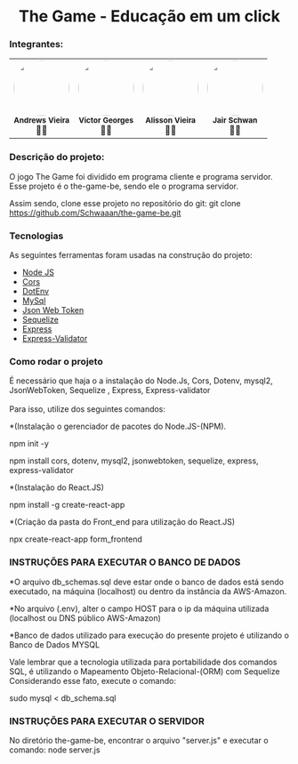 <h1 align="center">The Game - Educação em um click</h1>

<h3>Integrantes: </h3>
<table>
  <tr>
    <td align="center"><a href="https://github.com/AndrewsVieira"><img style="border-radius: 50%;" src="https://avatars.githubusercontent.com/u/64992771?v=4" width="100px;" alt=""/></a><br /><sub><b>Andrews Vieira</b></sub><br />👨‍🚀</td>
     <td align="center"><a href="https://github.com/victorgeorges"><img style="border-radius: 50%;" src="https://avatars.githubusercontent.com/u/1271902?v=4" width="100px;" alt=""/></a><br /><sub><b>Victor Georges</b></sub><br />👨‍🚀</td>
     <td align="center"><a href="https://github.com/alissonfv"><img style="border-radius: 50%;" src="https://avatars.githubusercontent.com/u/61033933?v=4" width="100px;" alt=""/> </a><br /><sub><b>Alisson Vieira</b></sub><br />👨‍🚀</td>
     <td align="center"><a href="https://github.com/Schwaaan"><img style="border-radius: 50%;" src="https://avatars.githubusercontent.com/u/49553583?v=4" width="100px;" alt=""/></a><br /><sub><b>Jair Schwan</b></sub><br />👨‍🚀</td>
 </tr>
</table>

<h3>Descrição do projeto: </h3>
<p>O jogo The Game foi dividido em programa cliente e programa servidor.
Esse projeto é o the-game-be, sendo ele o programa servidor.

Assim sendo, clone esse projeto no repositório do git: git clone https://github.com/Schwaaan/the-game-be.git </p>
 <h3>Tecnologias </h3>
<p>As seguintes ferramentas foram usadas na construção do projeto:</p>

- [Node JS]()
- [Cors]()
- [DotEnv]()
- [MySql]()
- [Json Web Token]()
- [Sequelize]()
- [Express]()
- [Express-Validator]()

<h3> Como rodar o projeto </h3>

<p>É necessário que haja o a instalação do Node.Js, Cors, Dotenv, mysql2, JsonWebToken, Sequelize , Express,  Express-validator<br></br>
        Para isso, utilize dos seguintes comandos:</p>

*(Instalação o gerenciador de pacotes do Node.JS-(NPM).


npm init -y


npm install cors, dotenv, mysql2, jsonwebtoken, sequelize, express, express-validator


*(Instalação do React.JS)


npm install -g create-react-app

*(Criação da pasta do Front_end para utilização do React.JS)


npx create-react-app form_frontend

<h3>INSTRUÇÕES PARA EXECUTAR O BANCO DE DADOS</h3>

*O arquivo db_schemas.sql deve estar onde o banco de dados está sendo executado, na máquina (localhost) ou dentro da instância da AWS-Amazon.


*No arquivo (.env), alter o campo HOST para o ip da máquina utilizada (localhost ou DNS público AWS-Amazon)


*Banco de dados utilizado para execução do presente projeto é utilizando o Banco de Dados MYSQL

Vale lembrar que a tecnologia utilizada para portabilidade dos comandos SQL, é utilizando o Mapeamento Objeto-Relacional-(ORM) com Sequelize
Considerando esse fato, execute o comando:

sudo mysql < db_schema.sql

<h3>INSTRUÇÕES PARA EXECUTAR O SERVIDOR</h3>


No diretório the-game-be, encontrar o arquivo "server.js" e executar o comando: node server.js
